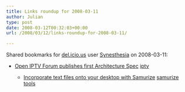```yaml
---
title: Links roundup for 2008-03-11
author: Julian
type: post
date: 2008-03-12T00:32:03+00:00
url: /2008/03/12/links-roundup-for-2008-03-11/

---
```

Shared bookmarks for [del.icio.us][1] user [Synesthesia][2] on 2008-03-11:

  * [Open IPTV Forum publishes first Architecture Spec][3] 
    [iptv][4] </li> 
    
      * [Incorporate text files onto your desktop with Samurize][5] 
        [samurize][6] [tools][7] </li> </ul>

 [1]: http://del.icio.us/
 [2]: http://del.icio.us/synesthesia
 [3]: http://www.iptv-watch.co.uk/10032008-open-iptv-forum-publishes-first-architecture-spec.html
 [4]: http://del.icio.us/synesthesia/iptv
 [5]: http://lifehacker.com/software/plain-text/geek-to-live--incorporate-text-files-onto-your-desktop-213280.php
 [6]: http://del.icio.us/synesthesia/samurize
 [7]: http://del.icio.us/synesthesia/tools